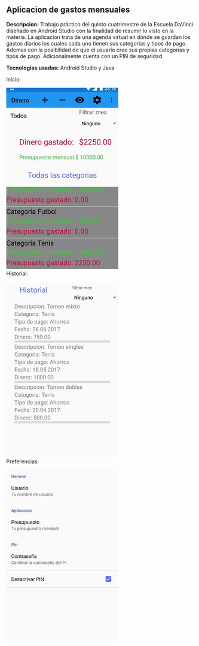 ## Aplicacion de gastos mensuales

**Descripcion:**
Trabajo práctico del quinto cuatrimestre de la Escuela DaVinci diseñado en Android Studio con la finalidad de resumir lo visto en la materia.
La aplicacion trata de una agenda virtual en donde se guardan los gastos diarios los cuales cada uno tienen sus categorias y tipos de pago. Ademas con la posibilidad de que el usuario cree sus propias categorias y tipos de pago.
Adicionalmente cuenta con un PIN de seguridad

**Tecnologias usadas:**
Android Studio y Java

Inicio:

![Image of inicio](capturas/inicio.jpg)<br />
Historial:

![Image of inicio](capturas/historial.jpg)<br />
Preferencias:

![Image of inicio](capturas/preferencias.jpg)<br />
